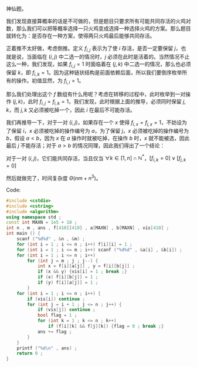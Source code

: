 神仙题。

我们发现直接算概率的话是不可做的，但是题目只要求所有可能共同存活的火鸡对数，那么我们可以把等概率选择一只火鸡变成选择一种选择火鸡的方案。那么题目就转化为：是否存在一种方案，使得两只火鸡最后能够共同存活。

正着推不太好做，考虑倒推。定义 $f_{i,j}$ 表示为了使 $i$ 存活，是否一定要保留 $j$，也就是说，当面临在 $(i,j)$ 中二选一的情况时，$j$ 必须在此时是活着的。当然情况不止这么一种，我们发现，如果 $f_{i,j}=1$ 时面临着在 $(j,k)$ 中二选一的情况，那么也必须保留 $k$，即 $f_{i,k}=1$。因为这种链状结构是前面依赖后面，所以我们要倒序枚举所有的操作。初值显然，为 $f_{i,i}=1$。

那么我们处理出这个 $f$ 数组有什么用呢？考虑在转移的过程中，此时枚举到一对操作 $(j,k)$，此时 $f_{i,j}=f_{i,k}=1$，我们发现，此时根据上面的推导，必须同时保留 $j,k$，而 $j,k$ 又必须被吃掉一个，因此 $i$ 在最后不可能存活。

我们再推导一下，对于一对 $(i,j)$，如果存在一个 $x$ 使得 $f_{i,x}=f_{j,x}=1$，不妨设为了保留 $i$，$x$ 必须被吃掉的操作编号为 $a$，为了保留 $j$，$x$ 必须被吃掉的操作编号为 $b$，假设 $a<b$，因为 $x$ 在 $a$ 操作时就被吃掉，在操作 $b$ 时，$x$ 就不能被选，因此最后 $j$ 不能存活；对于 $a>b$ 的情况同理，因此我们得出了一个结论：

对于一对 $(i,j)$，它们能共同存活，当且仅当 $\forall k\in [1,n]\cap\mathbb{N}^{*}$，$[f_{i,k}=0]\lor [f_{j,k}=0]$

然后就做完了，时间复杂度 $\Theta(nm+n^3)$。

Code:

```cpp
#include <cstdio>
#include <cstring>
#include <algorithm>
using namespace std ;
const int MAXN = 1e5 + 10 ;
int n , m , ans , f[410][410] , a[MAXN] , b[MAXN] , vis[410] ;
int main () {
	scanf ("%d%d" , &n , &m) ;
	for (int i = 1 ; i <= n ; i++) f[i][i] = 1 ;
	for (int i = 1 ; i <= m ; i++) scanf ("%d%d" , &a[i] , &b[i]) ;
	for (int i = 1 ; i <= n ; i++)
		for (int j = m ; j ; j--) {
			int x = f[i][a[j]] , y = f[i][b[j]] ;
			if (x && y) {vis[i] = 1 ; break ;}
			if (x) f[i][b[j]] = 1 ; 
			if (y) f[i][a[j]] = 1 ;
		}
	for (int i = 1 ; i <= n ; i++) {
		if (vis[i]) continue ;
		for (int j = i + 1 ; j <= n ; j++) {
			if (vis[j]) continue ;
			bool flag = 1 ;
			for (int k = 1 ; k <= n ; k++)
				if (f[i][k] && f[j][k]) {flag = 0 ; break ;}
			ans += flag ;
		}
	}
	printf ("%d\n" , ans) ;
	return 0 ;
}
```